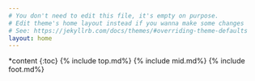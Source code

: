 ```yaml
---
# You don't need to edit this file, it's empty on purpose.
# Edit theme's home layout instead if you wanna make some changes
# See: https://jekyllrb.com/docs/themes/#overriding-theme-defaults
layout: home
---
```


*content
{:toc}
{% include top.md%}
{% include mid.md%}
{% include foot.md%}
